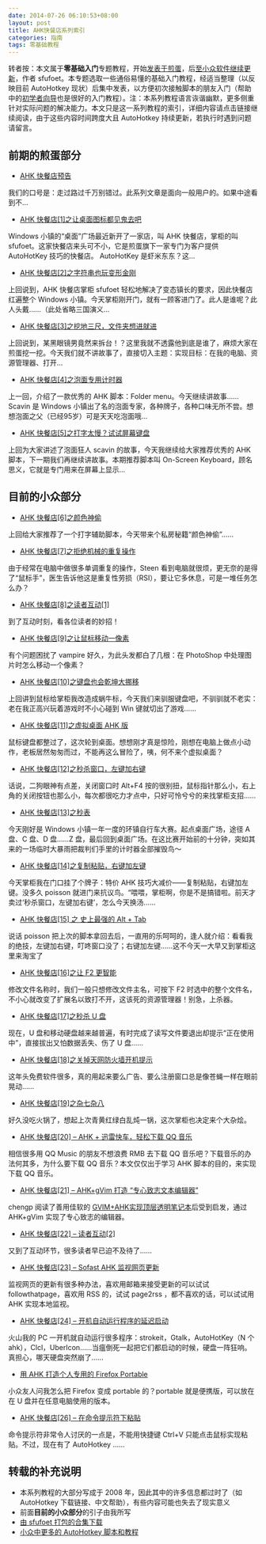 ```yaml
---
date: 2014-07-26 06:10:53+08:00
layout: post
title: AHK快餐店系列索引
categories: 指南
tags: 零基础教程
---
```

转者按：本文属于**零基础入门**专题教程，开始[发表于煎蛋](http://jandan.net/2007/10/21/ahk-fast-food-restaurant-advance-notice.html)，后[至小众软件继续更新](http://www.appinn.com/ahk-fast-food-restaurant/)，作者 sfufoet。本专题选取一些通俗易懂的基础入门教程，经适当整理（以反映目前 AutoHotkey 现状）后集中发表，以方便初次接触脚本的朋友入门（帮助中的[初学者向导](http://ahkcn.github.io/docs/Tutorial.htm)也是很好的入门教程）。注：本系列教程语言诙谐幽默，更多侧重针对实际问题的解决能力。本文只是这一系列教程的索引，详细内容请点击链接继续阅读，由于这些内容时间跨度大且 AutoHotkey 持续更新，若执行时遇到问题请留言。

## 前期的煎蛋部分

* [AHK 快餐店预告](http://jandan.net/2007/10/21/ahk-fast-food-restaurant-advance-notice.html)

我们的口号是：走过路过千万别错过。此系列文章是面向一般用户的。如果中途看到不…

* [AHK 快餐店[1]之让桌面图标都见鬼去吧](http://jandan.net/2007/10/21/ahk-fast-food-restaurant-1-there-are-no-icon-on-the-desktop.html)

Windows 小镇的“桌面”广场最近新开了一家店，叫 AHK 快餐店，掌柜的叫 sfufoet。这家快餐店来头可不小，它是煎蛋旗下一家专门为客户提供 AutoHotKey 技巧的快餐店。 AutoHotKey 是虾米东东？这…

* [AHK 快餐店[2]之字符串也玩变形金刚](http://jandan.net/2007/10/22/ahk-fast-food-restaurant-2-hotstring.html)

上回说到，AHK 快餐店掌柜 sfufoet 轻松地解决了变态镇长的要求，因此快餐店红遍整个 Windows 小镇。今天掌柜刚开门，就有一顾客进门了。此人是谁呢？此人头戴……（此处省略三国演义…

* [AHK 快餐店[3]之挖地三尺，文件夹想进就进](http://jandan.net/2007/10/24/ahk-fast-food-restaurant-3-folder-menu.html)

上回说到，某黑眼镜男竟然来拆台！？这里我就不透露他到底是谁了，麻烦大家在煎蛋挖一挖。今天我们就不讲故事了，直接切入主题：实现目标：在我的电脑、资源管理器、打开…

* [AHK 快餐店[4]之泡面专用计时器](http://jandan.net/2007/10/25/autohotkey-fast-food-restaurant-4-instant-noodle-timer.html)

上一回，介绍了一款优秀的 AHK 脚本：Folder menu。今天继续讲故事……Scavin 是 Windows 小镇出了名的泡面专家，各种牌子，各种口味无所不尝。想想泡面之父（已经95岁）可是天天吃泡面哦…

* [AHK 快餐店[5]之打字太慢？试试屏幕键盘](http://jandan.net/2007/10/25/autohotkey-fast-food-restaurant-5-on-screen-keyboard.html)

上回为大家讲述了泡面狂人 scavin 的故事，今天我继续给大家推荐优秀的 AHK 脚本，下一期我们再继续讲故事。本期推荐脚本叫 On-Screen Keyboard，顾名思义，它就是专门用来在屏幕上显示… 

## 目前的小众部分
* [AHK 快餐店[6]之颜色神偷](http://www.appinn.com/ahk-fast-food-restaurant-6-color-thief/)

上回给大家推荐了一个打字辅助脚本，今天带来个私房秘籍“颜色神偷”……

* [AHK 快餐店[7]之拒绝机械的重复操作](http://www.appinn.com/ahk-fast-food-restaurant-7-macro-recorder/)

由于经常在电脑中做很多单调重复的操作，Steen 看到电脑就很烦，更无奈的是得了“鼠标手”，医生告诉他这是重复性劳损（RSI），要让它多休息，可是一堆任务怎么办？

* [AHK 快餐店[8]之读者互动[1]](http://www.appinn.com/ahk-fast-food-restaurant-8-interactive-with-reader-1/)

到了互动时刻，看各位读者的妙招！

* [AHK 快餐店[9]之让鼠标移动一像素](http://www.appinn.com/ahk-fast-food-restaurant-9-move-the-mouse-one-pixel/)

有个问题困扰了 vampire 好久，为此头发都白了几根：在 PhotoShop 中处理图片时怎么移动一个像素？

* [AHK 快餐店[10]之键盘也会乾坤大挪移](http://www.appinn.com/ahk-fast-food-restaurant-10-change-keys/)

上回讲到鼠标给掌柜我改造成蜗牛标，今天我们来驯服键盘吧，不驯驯就不老实：老在我正高兴玩着游戏时不小心碰到 Win 键就切出了游戏……

* [AHK 快餐店[11]之虚拟桌面 AHK 版](http://www.appinn.com/ahk-fast-food-restaurant-11-desktop-switch/)

鼠标键盘都整过了，这次轮到桌面。想想刚才真是惊险，刚想在电脑上做点小动作，老板居然匆匆而过，不能再这么冒险了，咦，何不来个虚拟桌面？

* [AHK 快餐店[12]之秒杀窗口，左键加右键](http://www.appinn.com/ahk-fast-food-restaurant-12-lbutton-rbutton-close-window/)

话说，二狗眼神有点差，关闭窗口时 Alt+F4 按的很别扭，鼠标指针那么小，右上角的关闭按钮也那么小，每次都很吃力才点中，只好可怜兮兮的来找掌柜支招……

* [AHK 快餐店[13]之秒表](http://www.appinn.com/ahk-fast-food-restaurant-13-stop-watch/)

今天刚好是 Windows 小镇一年一度的环镇自行车大赛。起点桌面广场，途径 A 盘、C 盘、D 盘……Z 盘，最后回到桌面广场。在这比赛开始前的十分钟，突如其来的一场临时大暴雨把裁判们手里的计时器全部摧毁鸟～

* [AHK 快餐店[14]之复制粘贴，右键加左键](http://www.appinn.com/coy-paste-hotkey/)

今天掌柜我在门口挂了个牌子：特价 AHK 技巧大减价——复制粘贴，右键加左键。没多久 poisson 就进门来抗议鸟。“喂喂，掌柜啊，你是不是搞错啦。前天才卖过‘秒杀窗口，左键加右键’，怎么今天换汤……

* [AHK 快餐店[15] 之 史上最强的 Alt + Tab](http://www.appinn.com/ahk-fast-food-restaurant-15-alt-tab-enhance/)

说话 poisson 把上次的脚本拿回去后，一直用的乐呵呵的，逢人就介绍：看看我的绝技，左键加右键，叮咚窗口没了；右键加左键……这不今天一大早又到掌柜这里来淘宝了

* [AHK 快餐店[16]之让 F2 更智能](http://www.appinn.com/ahk-fast-food-restaurant-16-smart-f2/)

修改文件名称时，我们一般只想修改文件主名，可按下  F2 时选中的整个文件名，不小心就改变了扩展名以致打不开，这该死的资源管理器！别急，上杀器。

* [AHK 快餐店[17]之秒杀 U 盘](http://www.appinn.com/ahk-fast-food-restaurant-17-unplug-all-usb-device/)

现在，U 盘和移动硬盘越来越普遍，有时完成了读写文件要退出却提示“正在使用中”，直接拔出又怕数据丢失、伤了 U 盘……

* [AHK 快餐店[18]之关掉天网防火墙开机提示](http://www.appinn.com/colse-skynet-firewall-s-reg-window/)

这年头免费软件很多，真的用起来要么广告、要么注册窗口总是像苍蝇一样在眼前晃动……

* [AHK 快餐店[19]之杂七杂八](http://www.appinn.com/a-motley-collection-of-ahk/)

好久没吃火锅了，想起上次青黄红绿白乱炖一锅，这次掌柜也决定来个大杂烩。

* [AHK 快餐店[20] – AHK + 迅雷快车，轻松下载 QQ 音乐](http://www.appinn.com/how-to-download-qq-music/)

相信很多用 QQ Music 的朋友不想浪费 RMB 去下载 QQ 音乐吧？下载音乐的办法何其多，为什么要下载 QQ 音乐？本文仅仅出于学习 AHK 脚本的目的，来实现下载 QQ 音乐。

* [AHK 快餐店[21] – AHK+gVim 打造 “专心致志文本编辑器”](http://www.appinn.com/ahk-gvim-q10/)

chengp 阅读了善用佳软的 [GVIM+AHK实现顶层透明笔记本](http://blog.xbeta.info/vtanoahk%ef%bc%9agvimahk%e5%ae%9e%e7%8e%b0%e9%a1%b6%e5%b1%82%e9%80%8f%e6%98%8e%e7%ac%94%e8%ae%b0%e6%9c%ac.htm)后受到启发，通过 AHK+gVim 实现了专心致志的编辑器。

* [AHK 快餐店[22] – 读者互动[2]](http://www.appinn.com/ahk-22-qa2/)

又到了互动环节，很多读者早已迫不及待了……

* [AHK 快餐店[23] – Sofast AHK 监视网页更新](http://www.appinn.com/sofast-ahk/)

监视网页的更新有很多种办法，喜欢用邮箱来接受更新的可以试试 followthatpage，喜欢用 RSS 的，试试 page2rss ，都不喜欢的话，可以试试用 AHK 实现本地监视。

* [AHK 快餐店[24] – 开机自动运行程序的延迟启动](http://www.appinn.com/ahk-23-run-later/)

火山我的 PC 一开机就自动运行很多程序：strokeit，Gtalk，AutoHotKey（N 个 ahk），Clcl，UberIcon……当瘟倒死一起把它们都启动的时候，硬盘一阵狂响。真担心，哪天硬盘突然崩了……

* [用 AHK 打造个人专用的 Firefox Portable](http://www.appinn.com/ahk-firefox-portable/)

小众友人问我怎么把 Firefox 变成 portable 的？portable 就是便携版，可以放在在 U 盘并在任意电脑使用的版本。

* [AHK 快餐店[26] – 在命令提示符下粘贴](http://www.appinn.com/paste-in-cmd/)

命令提示符非常令人讨厌的一点是，不能用快捷键 Ctrl+V 只能点击鼠标实现粘贴。不过，现在有了 AutoHotkey ……

## 转载的补充说明
* 本系列教程的大部分写成于 2008 年，因此其中的许多信息都过时了（如 AutoHotkey 下载链接、中文帮助），有些内容可能也失去了现实意义
* 前面**目前的小众部分**的引子由我所写
* [由 sfufoet 打包的合集下载](http://www.appinn.com/autohotkey-all-in-one/)
* [小众中更多的 AutoHotkey 脚本和教程](http://www.appinn.com/category/autohotkey/)
